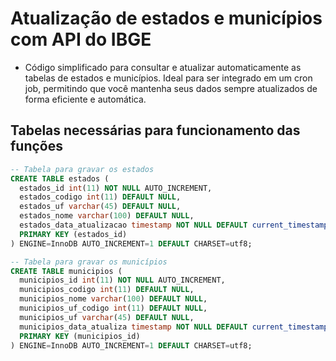 # Atualização de estados e municípios com API do IBGE

- Código simplificado para consultar e atualizar automaticamente as tabelas de estados e municípios. Ideal para ser integrado em um cron job, permitindo que você mantenha seus dados sempre atualizados de forma eficiente e automática.

## Tabelas necessárias para funcionamento das funções

```sql
-- Tabela para gravar os estados
CREATE TABLE estados (
  estados_id int(11) NOT NULL AUTO_INCREMENT,
  estados_codigo int(11) DEFAULT NULL,
  estados_uf varchar(45) DEFAULT NULL,
  estados_nome varchar(100) DEFAULT NULL,
  estados_data_atualizacao timestamp NOT NULL DEFAULT current_timestamp() ON UPDATE current_timestamp(),
  PRIMARY KEY (estados_id)
) ENGINE=InnoDB AUTO_INCREMENT=1 DEFAULT CHARSET=utf8;

-- Tabela para gravar os municípios
CREATE TABLE municipios (
  municipios_id int(11) NOT NULL AUTO_INCREMENT,
  municipios_codigo int(11) DEFAULT NULL,
  municipios_nome varchar(100) DEFAULT NULL,
  municipios_uf_codigo int(11) DEFAULT NULL,
  municipios_uf varchar(45) DEFAULT NULL,
  municipios_data_atualiza timestamp NOT NULL DEFAULT current_timestamp() ON UPDATE current_timestamp(),
  PRIMARY KEY (municipios_id)
) ENGINE=InnoDB AUTO_INCREMENT=1 DEFAULT CHARSET=utf8;
